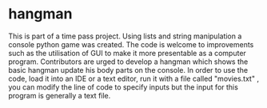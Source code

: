 # hangman

This is part of a time pass project. Using lists and string manipulation a console python game was created. The code is welcome to improvements such as the utilisation of GUI to make it more presentable as a computer program. Contributors are urged to develop a hangman which shows the basic hangman update his body parts on the console. In order to use the code, load it into an IDE or a text editor, run it with a file called "movies.txt" , you can modify the line of code to specify inputs but the input for this program is generally a text file. 
